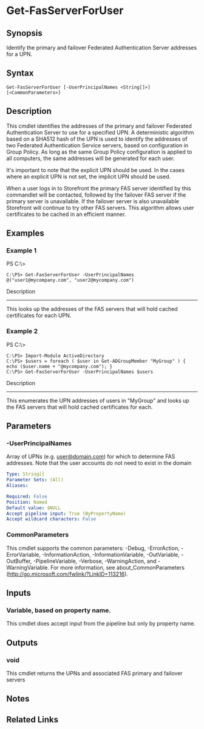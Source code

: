 # Get-FasServerForUser

## Synopsis
Identify the primary and failover Federated Authentication Server addresses for a UPN.

## Syntax

```
Get-FasServerForUser [-UserPrincipalNames <String[]>] [<CommonParameters>]
```

## Description
This cmdlet identifies the addresses of the primary and failover Federated Authentication Server to use for a specified UPN. 
A deterministic algorithm based on a SHA512 hash of the UPN is used to identify the addresses of two Federated Authentication Service servers, based on configuration in Group Policy. 
As long as the same Group Policy configuration is applied to all computers, the same addresses will be generated for each user. 
      
It's important to note that the explicit UPN should be used.
In the cases where an explicit UPN is not set, the implicit UPN should be used.
      
When a user logs in to Storefront the primary FAS server identified by this commandlet will be contacted, followed by the failover FAS server if the primary server is unavailable. 
If the failover server is also unavailable Storefront will continue to try other FAS servers. 
This algorithm allows user certificates to be cached in an efficient manner.

## Examples

### Example 1
PS C:\\\>

```
C:\PS> Get-FasServerForUser -UserPrincipalNames @("user1@mycompany.com", "user2@mycompany.com")
```

Description

-----------

This looks up the addresses of the FAS servers that will hold cached certificates for each UPN.

### Example 2
PS C:\\\>

```
C:\PS> Import-Module ActiveDirectory
C:\PS> $users = foreach ( $user in Get-ADGroupMember "MyGroup" ) { echo ($user.name + "@mycompany.com"); }
C:\PS> Get-FasServerForUser -UserPrincipalNames $users
```

Description

-----------

This enumerates the UPN addresses of users in "MyGroup" and looks up the FAS servers that will hold cached certificates for each.

## Parameters

### -UserPrincipalNames
Array of UPNs (e.g.
user@domain.com) for which to determine FAS addresses. 
Note that the user accounts do not need to exist in the domain

```yaml
Type: String[]
Parameter Sets: (All)
Aliases:

Required: False
Position: Named
Default value: $NULL
Accept pipeline input: True (ByPropertyName)
Accept wildcard characters: False
```

### CommonParameters
This cmdlet supports the common parameters: -Debug, -ErrorAction, -ErrorVariable, -InformationAction, -InformationVariable, -OutVariable, -OutBuffer, -PipelineVariable, -Verbose, -WarningAction, and -WarningVariable.
For more information, see about_CommonParameters (http://go.microsoft.com/fwlink/?LinkID=113216).

## Inputs

### Variable, based on property name.
This cmdlet does accept input from the pipeline but only by property name.

## Outputs

### void
This cmdlet returns the UPNs and associated FAS primary and failover servers

## Notes

## Related Links

